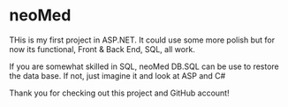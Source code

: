 # neoMed

THis is my first project in ASP.NET. It could use some more polish but for now its functional, Front & Back End, SQL, all work.

If you are somewhat skilled in SQL, neoMed DB.SQL can be use to restore the data base. If not, just imagine it and look at ASP and C#

Thank you for checking out this project and GitHub account!
